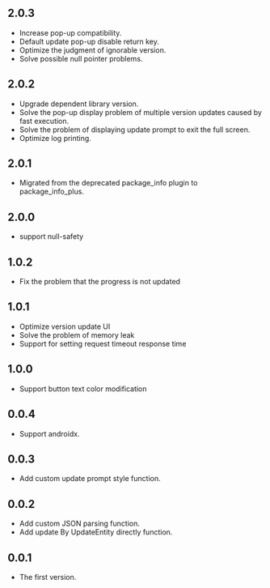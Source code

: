 ## 2.0.3

* Increase pop-up compatibility.
* Default update pop-up disable return key.
* Optimize the judgment of ignorable version.
* Solve possible null pointer problems.

## 2.0.2

* Upgrade dependent library version.
* Solve the pop-up display problem of multiple version updates caused by fast execution.
* Solve the problem of displaying update prompt to exit the full screen.
* Optimize log printing.

## 2.0.1

* Migrated from the deprecated package_info plugin to package_info_plus.

## 2.0.0

* support null-safety

## 1.0.2

* Fix the problem that the progress is not updated

## 1.0.1

* Optimize version update UI
* Solve the problem of memory leak
* Support for setting request timeout response time

## 1.0.0

* Support button text color modification

## 0.0.4

* Support androidx.

## 0.0.3

* Add custom update prompt style function.

## 0.0.2

* Add custom JSON parsing function.
* Add update By UpdateEntity directly function.

## 0.0.1

* The first version.

